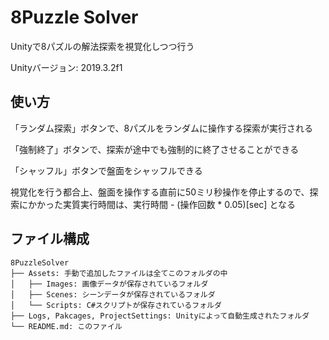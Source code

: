 # 8Puzzle Solver

Unityで8パズルの解法探索を視覚化しつつ行う

Unityバージョン: 2019.3.2f1

## 使い方

「ランダム探索」ボタンで、8パズルをランダムに操作する探索が実行される

「強制終了」ボタンで、探索が途中でも強制的に終了させることができる

「シャッフル」ボタンで盤面をシャッフルできる

視覚化を行う都合上、盤面を操作する直前に50ミリ秒操作を停止するので、探索にかかった実質実行時間は、実行時間 - (操作回数 * 0.05)[sec] となる

## ファイル構成

```
8PuzzleSolver
├── Assets: 手動で追加したファイルは全てこのフォルダの中
│   ├── Images: 画像データが保存されているフォルダ
│   ├── Scenes: シーンデータが保存されているフォルダ
│   └── Scripts: C#スクリプトが保存されているフォルダ
├── Logs, Pakcages, ProjectSettings: Unityによって自動生成されたフォルダ
└── README.md: このファイル
```

